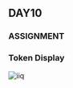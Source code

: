 ## DAY10
### ASSIGNMENT
### Token Display
![iiq](https://github.com/Abhijithvb555/INTERNSHIP/blob/main/image/token%20display.png)

